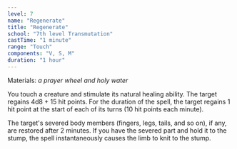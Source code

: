 ```yaml
---
level: 7
name: "Regenerate"
title: "Regenerate"
school: "7th level Transmutation"
castTime: "1 minute"
range: "Touch"
components: "V, S, M"
duration: "1 hour"
---
```


Materials: *a prayer wheel and holy water*

You touch a creature and stimulate its natural healing ability. The target regains 4d8 + 15 hit points. For the duration of the spell, the target regains 1 hit point at the start of each of its turns (10 hit points each minute).

The target's severed body members (fingers, legs, tails, and so on), if any, are restored after 2 minutes. If you have the severed part and hold it to the stump, the spell instantaneously causes the limb to knit to the stump.
